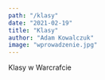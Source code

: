 ```yaml
---
path: "/klasy"
date: "2021-02-19"
title: "Klasy"
author: "Adam Kowalczuk"
image: "wprowadzenie.jpg"
---
```

Klasy w Warcrafcie